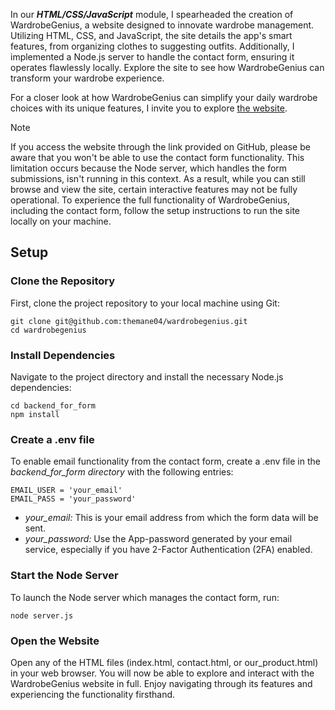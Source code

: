 In our ***HTML/CSS/JavaScript*** module, I spearheaded the creation of WardrobeGenius, a website designed to innovate wardrobe management. Utilizing HTML, CSS, and JavaScript, the site details the app's smart features, from organizing clothes to suggesting outfits. Additionally, I implemented a Node.js server to handle the contact form, ensuring it operates flawlessly locally. Explore the site to see how WardrobeGenius can transform your wardrobe experience.

For a closer look at how WardrobeGenius can simplify your daily wardrobe choices with its unique features, I invite you to explore [the website](https://themane04.github.io/wardrobegenius/).

> [!NOTE]
> If you access the website through the link provided on GitHub, please be aware that you won't be able to use the contact form functionality. This limitation occurs because the Node server, which handles the form submissions, isn't running in this context. As a result, while you can still browse and view the site, certain interactive features may not be fully operational. To experience the full functionality of WardrobeGenius, including the contact form, follow the setup instructions to run the site locally on your machine.

## Setup
### Clone the Repository
First, clone the project repository to your local machine using Git:
```
git clone git@github.com:themane04/wardrobegenius.git
cd wardrobegenius
```
### Install Dependencies
Navigate to the project directory and install the necessary Node.js dependencies:
```
cd backend_for_form
npm install
```
### Create a .env file
To enable email functionality from the contact form, create a .env file in the *backend_for_form directory* with the following entries:
```
EMAIL_USER = 'your_email'
EMAIL_PASS = 'your_password'
```
* *your_email:* This is your email address from which the form data will be sent.
* *your_password:* Use the App-password generated by your email service, especially if you have 2-Factor Authentication (2FA) enabled.

### Start the Node Server
To launch the Node server which manages the contact form, run:
```
node server.js
```
### Open the Website
Open any of the HTML files (index.html, contact.html, or our_product.html) in your web browser. You will now be able to explore and interact with the WardrobeGenius website in full. Enjoy navigating through its features and experiencing the functionality firsthand.
